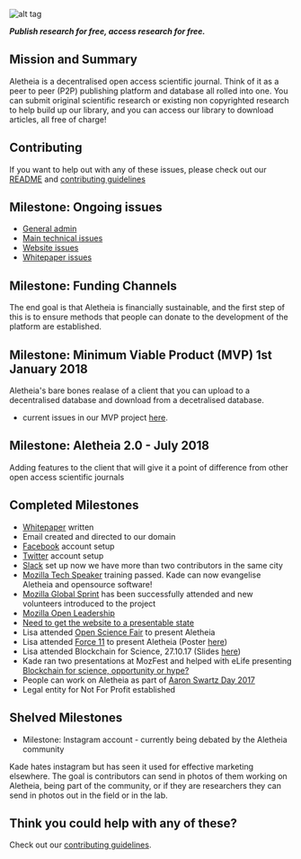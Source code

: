 ![alt tag](https://cloud.githubusercontent.com/assets/24201238/24583976/ced4c43e-179f-11e7-9c40-c0988c346f55.png)

_**Publish research for free, access research for free.**_

## Mission and Summary

Aletheia is a decentralised open access scientific journal. Think of it as a peer to peer (P2P) publishing platform and database all rolled into one. You can submit original scientific research or existing non copyrighted research to help build up our library, and you can access our library to download articles, all free of charge!

## Contributing

If you want to help out with any of these issues, please check out our [README](https://github.com/aletheia-foundation/aletheia-admin/blob/master/README.md) and [contributing guidelines](https://github.com/aletheia-foundation/aletheia-admin/blob/master/CONTRIBUTING.md)

## Milestone: Ongoing issues

* [General admin](https://github.com/aletheia-foundation/admin/issues)
* [Main technical issues](https://github.com/aletheia-foundation/aletheia-app/issues)
* [Website issues](https://github.com/aletheia-foundation/aletheia-foundation.github.io)
* [Whitepaper issues](https://github.com/aletheia-foundation/whitepaper)

## Milestone: Funding Channels

The end goal is that Aletheia is financially sustainable, and the first step of this is to ensure methods that people can donate to the development of the platform are established.

## Milestone: Minimum Viable Product (MVP) 1st January 2018

Aletheia's bare bones realase of a client that you can upload to a decentralised database and download from a decetralised database.

* current issues in our MVP project [here](https://github.com/orgs/aletheia-foundation/projects/1).

## Milestone: Aletheia 2.0 - July 2018

Adding features to the client that will give it a point of difference from other open access scientific journals

## Completed Milestones

* [Whitepaper](https://github.com/aletheia-foundation/whitepaper) written
* Email created and directed to our domain
* [Facebook](https://www.facebook.com/aletheiaf/) account setup
* [Twitter](https://twitter.com/aletheia_f) account setup
* [Slack](https://aletheiafoundation.slack.com) set up now we have more than two contributors in the same city
* [Mozilla Tech Speaker](https://wiki.mozilla.org/TechSpeakers) training passed. Kade can now evangelise Aletheia and opensource software!
* [Mozilla Global Sprint](https://mozilla.github.io/global-sprint/) has been successfully attended and new volunteers introduced to the project
* [Mozilla Open Leadership](https://mozilla.github.io/open-leadership-training-series/)
* [Need to get the website to a presentable state](https://github.com/aletheia-foundation/aletheia-foundation.github.io/issues/5)
* Lisa attended [Open Science Fair](http://opensciencefair.eu/) to present Aletheia
* Lisa attended [Force 11](https://www.force11.org/article/force2017-abstract-announcement) to present Aletheia (Poster [here](https://figshare.com/articles/Aletheia_Poster_Force2017/5566699))
* Lisa attended Blockchain for Science, 27.10.17 (Slides [here](https://figshare.com/articles/Aletheia_-_Technology_and_Community_for_Open_Knowledge_Sharing/5566678))
* Kade ran two presentations at MozFest and helped with eLife presenting [Blockchain for science, opportunity or hype?](https://github.com/npscience/MozFest2017/pull/15#issuecomment-341713876)
* People can work on Aletheia as part of [Aaron Swartz Day 2017](https://www.aaronswartzday.org/aletheia/)
* Legal entity for Not For Profit established

## Shelved Milestones

* Milestone: Instagram account - currently being debated by the Aletheia community

Kade hates instagram but has seen it used for effective marketing elsewhere. The goal is contributors can send in photos of them working on Aletheia, being part of the community, or if they are researchers they can send in photos out in the field or in the lab.

## Think you could help with any of these?

Check out our [contributing guidelines](https://github.com/aletheia-foundation/admin/blob/master/CONTRIBUTING.md).
